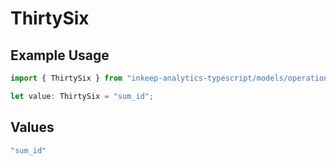 # ThirtySix

## Example Usage

```typescript
import { ThirtySix } from "inkeep-analytics-typescript/models/operations";

let value: ThirtySix = "sum_id";
```

## Values

```typescript
"sum_id"
```